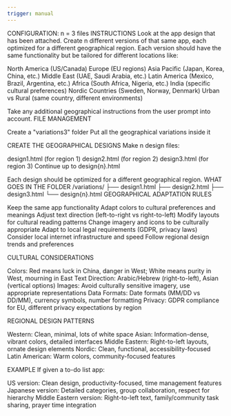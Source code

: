 ```yaml
---
trigger: manual
---
```


CONFIGURATION: n = 3 files
INSTRUCTIONS
Look at the app design that has been attached.
Create n different versions of that same app, each optimized for a different geographical region.
Each version should have the same functionality but be tailored for different locations like:


North America (US/Canada)
Europe (EU regions)
Asia Pacific (Japan, Korea, China, etc.)
Middle East (UAE, Saudi Arabia, etc.)
Latin America (Mexico, Brazil, Argentina, etc.)
Africa (South Africa, Nigeria, etc.)
India (specific cultural preferences)
Nordic Countries (Sweden, Norway, Denmark)
Urban vs Rural (same country, different environments)


Take any additional geographical instructions from the user prompt into account.
FILE MANAGEMENT


Create a "variations3" folder
Put all the geographical variations inside it


CREATE THE GEOGRAPHICAL DESIGNS
Make n design files:


design1.html (for region 1)
design2.html (for region 2)
design3.html (for region 3)
Continue up to design{n}.html


Each design should be optimized for a different geographical region.
WHAT GOES IN THE FOLDER
/variations/
├── design1.html
├── design2.html
├── design3.html
└── design{n}.html
GEOGRAPHICAL ADAPTATION RULES


Keep the same app functionality
Adapt colors to cultural preferences and meanings
Adjust text direction (left-to-right vs right-to-left)
Modify layouts for cultural reading patterns
Change imagery and icons to be culturally appropriate
Adapt to local legal requirements (GDPR, privacy laws)
Consider local internet infrastructure and speed
Follow regional design trends and preferences


CULTURAL CONSIDERATIONS


Colors: Red means luck in China, danger in West; White means purity in West, mourning in East
Text Direction: Arabic/Hebrew (right-to-left), Asian (vertical options)
Images: Avoid culturally sensitive imagery, use appropriate representations
Data Formats: Date formats (MM/DD vs DD/MM), currency symbols, number formatting
Privacy: GDPR compliance for EU, different privacy expectations by region


REGIONAL DESIGN PATTERNS


Western: Clean, minimal, lots of white space
Asian: Information-dense, vibrant colors, detailed interfaces
Middle Eastern: Right-to-left layouts, ornate design elements
Nordic: Clean, functional, accessibility-focused
Latin American: Warm colors, community-focused features


EXAMPLE
If given a to-do list app:


US version: Clean design, productivity-focused, time management features
Japanese version: Detailed categories, group collaboration, respect for hierarchy
Middle Eastern version: Right-to-left text, family/community task sharing, prayer time integration
